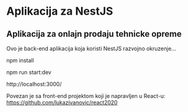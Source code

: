 # Aplikacija za NestJS

## Aplikacija za onlajn prodaju tehnicke opreme
Ovo je back-end aplikacija koja koristi NestJS razvojno okruzenje...

npm install

npm run start:dev

http://localhost:3000/

Povezan je sa front-end projektom koji je napravljen u React-u: https://github.com/lukazivanovic/react2020